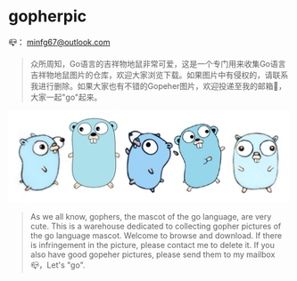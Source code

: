 # gopherpic

📪： minfg67@outlook.com

> 众所周知，Go语言的吉祥物地鼠非常可爱，这是一个专门用来收集Go语言吉祥物地鼠图片的仓库，欢迎大家浏览下载。如果图片中有侵权的，请联系我进行删除。如果大家也有不错的Gopeher图片，欢迎投递至我的邮箱📮，大家一起"go"起来。

![image](8.jpg)

> As we all know, gophers, the mascot of the go language, are very cute. This is a warehouse dedicated to collecting gopher pictures of the go language mascot. Welcome to browse and download. If there is infringement in the picture, please contact me to delete it. If you also have good gopeher pictures, please send them to my mailbox📪，Let's "go".